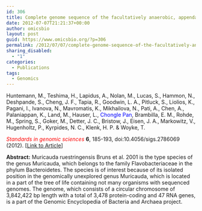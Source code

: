 ```yaml
---
id: 306
title: Complete genome sequence of the facultatively anaerobic, appendaged bacterium Muricauda ruestringensis type strain (B1(T)).
date: 2012-07-07T21:21:37+00:00
author: omicsbio
layout: post
guid: https://www.omicsbio.org/?p=306
permalink: /2012/07/07/complete-genome-sequence-of-the-facultatively-anaerobic-appendaged-bacterium-muricauda-ruestringensis-type-strain-b1t/
sharing_disabled:
  - "1"
categories:
  - Publications
tags:
  - Genomics
---
```

Huntemann, M., Teshima, H., Lapidus, A., Nolan, M., Lucas, S., Hammon, N., Deshpande, S., Cheng, J. F., Tapia, R., Goodwin, L. A., Pitluck, S., Liolios, K., Pagani, I., Ivanova, N., Mavromatis, K., Mikhailova, N., Pati, A., Chen, A., Palaniappan, K., Land, M., Hauser, L., <span style="color: #0000ff;">Chongle Pan</span>, Brambilla, E. M., Rohde, M., Spring, S., Goker, M., Detter, J. C., Bristow, J., Eisen, J. A., Markowitz, V., Hugenholtz, P., Kyrpides, N. C., Klenk, H. P. & Woyke, T.

<span style="color: #ff0000;"><em>Standards in genomic sciences</em></span> **6**, 185-193, doi:10.4056/sigs.2786069 (2012). [[Link to Article](http://www.ncbi.nlm.nih.gov/pmc/articles/PMC3387797/)]

<!--more-->

**Abstract:** Muricauda ruestringensis Bruns et al. 2001 is the type species of the genus Muricauda, which belongs to the family Flavobacteriaceae in the phylum Bacteroidetes. The species is of interest because of its isolated position in the genomically unexplored genus Muricauda, which is located in a part of the tree of life containing not many organisms with sequenced genomes. The genome, which consists of a circular chromosome of 3,842,422 bp length with a total of 3,478 protein-coding and 47 RNA genes, is a part of the Genomic Encyclopedia of Bacteria and Archaea project.